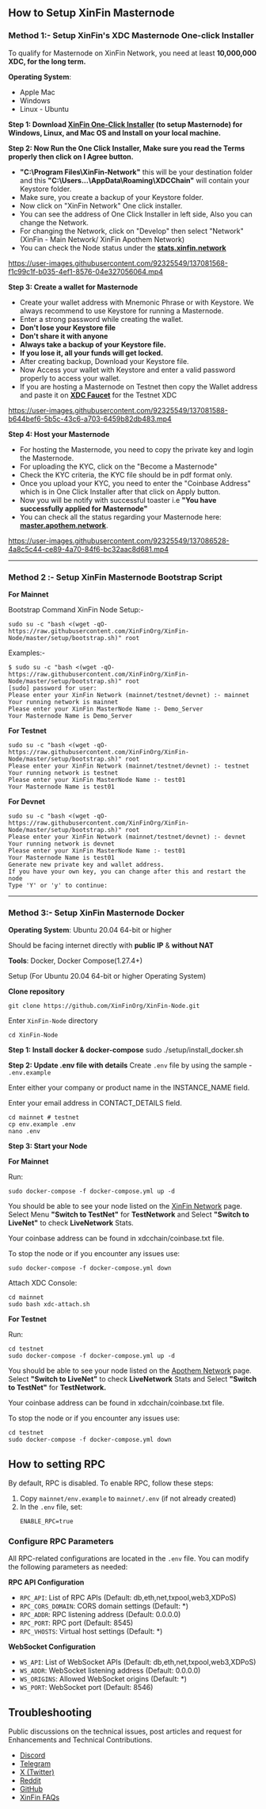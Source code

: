 ## How to Setup XinFin Masternode

### Method 1:- Setup XinFin's XDC Masternode One-click Installer ###

To qualify for Masternode on XinFin Network, you need at least **10,000,000 XDC, for the long term.**


**Operating System**:

* Apple Mac
* Windows
* Linux - Ubuntu

**Step 1: Download [XinFin One-Click Installer](https://xinfin.org/setup-masternode) (to setup Masternode) for Windows, Linux, and Mac OS and Install on your local machine.**

**Step 2: Now Run the One Click Installer, Make sure you read the Terms properly then click on I Agree button.**

* **"C:\Program Files\XinFin-Network"** this will be your destination folder and this **"C:\Users\...\AppData\Roaming\XDCChain"** will contain your Keystore folder.
* Make sure, you create a backup of your Keystore folder.
* Now click on "XinFin Network" One click installer.
* You can see the address of One Click Installer in left side, Also you can change the Network.
* For changing the Network, click on "Develop" then select "Network" (XinFin - Main Network/ XinFin Apothem Network)
* You can check the Node status under the **[stats.xinfin.network](http://stats.xinfin.network/)**



https://user-images.githubusercontent.com/92325549/137081568-f1c99c1f-b035-4ef1-8576-04e327056064.mp4



**Step 3: Create a wallet for Masternode**

* Create your wallet address with Mnemonic Phrase or with Keystore. We always recommend to use Keystore for running a Masternode.
* Enter a strong password while creating the wallet.
* **Don't lose your Keystore file**
* **Don't share it with anyone**
* **Always take a backup of your Keystore file.**
* **If you lose it, all your funds will get locked.**
* After creating backup, Download your Keystore file.
* Now Access your wallet with Keystore and enter a valid password properly to access your wallet.
* If you are hosting a Masternode on Testnet then copy the Wallet address and paste it on **[XDC Faucet](https://faucet.apothem.network/)** for the Testnet XDC



https://user-images.githubusercontent.com/92325549/137081588-b644bef6-5b5c-43c6-a703-6459b82db483.mp4



**Step 4: Host your Masternode**

* For hosting the Masternode, you need to copy the private key and login the Masternode.
* For uploading the KYC, click on the "Become a Masternode"
* Check the KYC criteria, the KYC file should be in pdf format only.
* Once you upload your KYC, you need to enter the "Coinbase Address" which is in One Click Installer after that click on Apply button.
* Now you will be notify with successful toaster i.e **"You have successfully applied for Masternode"**
* You can check all the status regarding your Masternode here: **[master.apothem.network](https://master.apothem.network/)**.




https://user-images.githubusercontent.com/92325549/137086528-4a8c5c44-ce89-4a70-84f6-bc32aac8d681.mp4




---------------------------------

### Method 2 :- Setup XinFin Masternode Bootstrap Script ###

**For Mainnet**

Bootstrap Command XinFin Node Setup:-

```
sudo su -c "bash <(wget -qO- https://raw.githubusercontent.com/XinFinOrg/XinFin-Node/master/setup/bootstrap.sh)" root
```

Examples:-
```
$ sudo su -c "bash <(wget -qO- https://raw.githubusercontent.com/XinFinOrg/XinFin-Node/master/setup/bootstrap.sh)" root
[sudo] password for user:
Please enter your XinFin Network (mainnet/testnet/devnet) :- mainnet
Your running network is mainnet
Please enter your XinFin MasterNode Name :- Demo_Server
Your Masternode Name is Demo_Server

```


**For Testnet**
```
sudo su -c "bash <(wget -qO- https://raw.githubusercontent.com/XinFinOrg/XinFin-Node/master/setup/bootstrap.sh)" root
Please enter your XinFin Network (mainnet/testnet/devnet) :- testnet
Your running network is testnet
Please enter your XinFin MasterNode Name :- test01
Your Masternode Name is test01
```

**For Devnet**
```
sudo su -c "bash <(wget -qO- https://raw.githubusercontent.com/XinFinOrg/XinFin-Node/master/setup/bootstrap.sh)" root
Please enter your XinFin Network (mainnet/testnet/devnet) :- devnet
Your running network is devnet
Please enter your XinFin MasterNode Name :- test01
Your Masternode Name is test01
Generate new private key and wallet address.
If you have your own key, you can change after this and restart the node
Type 'Y' or 'y' to continue:
```

---------------------------------

### Method 3:- Setup XinFin Masternode Docker ###

**Operating System**: Ubuntu 20.04 64-bit or higher

Should be facing internet directly with **public IP** & **without NAT**

**Tools**: Docker, Docker Compose(1.27.4+)

Setup (For Ubuntu 20.04 64-bit or higher Operating System)

**Clone repository**
```
git clone https://github.com/XinFinOrg/XinFin-Node.git
```

Enter `XinFin-Node` directory
```
cd XinFin-Node
```


**Step 1: Install docker & docker-compose**
    sudo ./setup/install_docker.sh

**Step 2: Update .env file with details**
Create `.env` file by using the sample - `.env.example`

Enter either your company or product name in the INSTANCE_NAME field.

Enter your email address in CONTACT_DETAILS field.

```
cd mainnet # testnet
cp env.example .env
nano .env
```

**Step 3: Start your Node**

**For Mainnet**

Run:
```
sudo docker-compose -f docker-compose.yml up -d
```

You should be able to see your node listed on the [XinFin Network](https://XinFin.network/) page.
Select Menu **"Switch to TestNet"** for **TestNetwork** and Select **"Switch to LiveNet"** to check **LiveNetwork** Stats.

Your coinbase address can be found in xdcchain/coinbase.txt file.

To stop the node or if you encounter any issues use:
```
sudo docker-compose -f docker-compose.yml down
```
Attach XDC Console:
```
cd mainnet
sudo bash xdc-attach.sh
```


**For Testnet**

Run:
```
cd testnet
sudo docker-compose -f docker-compose.yml up -d
```

You should be able to see your node listed on the [Apothem Network](https://apothem.network/#stats) page.
Select **"Switch to LiveNet"** to check **LiveNetwork** Stats and Select **"Switch to TestNet"** for **TestNetwork.**

Your coinbase address can be found in xdcchain/coinbase.txt file.

To stop the node or if you encounter any issues use:
```
cd testnet
sudo docker-compose -f docker-compose.yml down
```

## How to setting RPC
By default, RPC is disabled. To enable RPC, follow these steps:

1. Copy `mainnet/env.example` to `mainnet/.env` (if not already created)
2. In the `.env` file, set:
   ```
   ENABLE_RPC=true
   ```

### Configure RPC Parameters

All RPC-related configurations are located in the `.env` file. You can modify the following parameters as needed:

**RPC API Configuration**

- `RPC_API`: List of RPC APIs (Default: db,eth,net,txpool,web3,XDPoS)
- `RPC_CORS_DOMAIN`: CORS domain settings (Default: \*)
- `RPC_ADDR`: RPC listening address (Default: 0.0.0.0)
- `RPC_PORT`: RPC port (Default: 8545)
- `RPC_VHOSTS`: Virtual host settings (Default: \*)

**WebSocket Configuration**

- `WS_API`: List of WebSocket APIs (Default: db,eth,net,txpool,web3,XDPoS)
- `WS_ADDR`: WebSocket listening address (Default: 0.0.0.0)
- `WS_ORIGINS`: Allowed WebSocket origins (Default: \*)
- `WS_PORT`: WebSocket port (Default: 8546)


## Troubleshooting


Public discussions on the technical issues, post articles and request for Enhancements and Technical Contributions.

- [Discord](https://discord.com/invite/KZdD6pkFxp)
- [Telegram](https://t.me/xinfintalk)
- [X (Twitter)](https://x.com/XDC_Network_)
- [Reddit](https://www.reddit.com/r/xinfin/)
- [GitHub](https://github.com/XinFinorg)
- [XinFin FAQs](https://xdc.org/resources/faqs)
